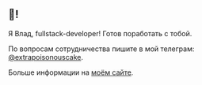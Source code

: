 ## 👋!
Я Влад, fullstack-developer! Готов поработать с тобой.

По вопросам сотрудничества пишите в мой телеграм: <a href="https://t.me/extrapoisonouscake">@extrapoisonouscake</a>.

Больше информации на <a href="#">моём сайте</a>.
